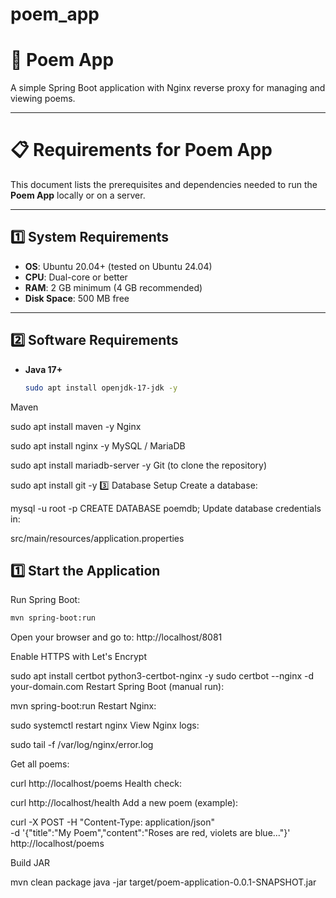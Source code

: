 # poem_app

# 📜 Poem App

A simple Spring Boot application with Nginx reverse proxy for managing and viewing poems.

---

# 📋 Requirements for Poem App

This document lists the prerequisites and dependencies needed to run the **Poem App** locally or on a server.

---

## 1️⃣ System Requirements
- **OS**: Ubuntu 20.04+ (tested on Ubuntu 24.04)
- **CPU**: Dual-core or better
- **RAM**: 2 GB minimum (4 GB recommended)
- **Disk Space**: 500 MB free

---

## 2️⃣ Software Requirements
- **Java 17+**
  ```bash
  sudo apt install openjdk-17-jdk -y
  ```
Maven

sudo apt install maven -y
Nginx


sudo apt install nginx -y
MySQL / MariaDB


sudo apt install mariadb-server -y
Git (to clone the repository)


sudo apt install git -y
3️⃣ Database Setup
Create a database:

mysql -u root -p
CREATE DATABASE poemdb;
Update database credentials in:

src/main/resources/application.properties

## 1️⃣ Start the Application

Run Spring Boot:
```bash
mvn spring-boot:run
```
Open your browser and go to:
    http://localhost/8081
    
Enable HTTPS with Let's Encrypt

  sudo apt install certbot python3-certbot-nginx -y
  sudo certbot --nginx -d your-domain.com
Restart Spring Boot (manual run):


mvn spring-boot:run
Restart Nginx:

sudo systemctl restart nginx
View Nginx logs:

sudo tail -f /var/log/nginx/error.log

Get all poems:

curl http://localhost/poems
Health check:

curl http://localhost/health
Add a new poem (example):

curl -X POST -H "Content-Type: application/json" \
-d '{"title":"My Poem","content":"Roses are red, violets are blue..."}' \
http://localhost/poems


Build JAR

mvn clean package
java -jar target/poem-application-0.0.1-SNAPSHOT.jar
